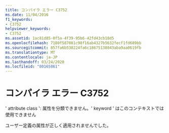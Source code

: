 ```yaml
---
title: コンパイラ エラー C3752
ms.date: 11/04/2016
f1_keywords:
- C3752
helpviewer_keywords:
- C3752
ms.assetid: 1ac81d85-0f5a-4f39-95b6-42fd43cb18d5
ms.openlocfilehash: 7180f587081c98f16ab4327b5632fecf1fd689bb
ms.sourcegitcommit: 857fa6b530224fa6c18675138043aba9aa0619fb
ms.translationtype: MT
ms.contentlocale: ja-JP
ms.lasthandoff: 03/24/2020
ms.locfileid: "80165861"
---
```

# <a name="compiler-error-c3752"></a>コンパイラ エラー C3752

' attribute class ': 属性を分類できません。' keyword ' はこのコンテキストでは使用できません

ユーザー定義の属性が正しく適用されませんでした。
